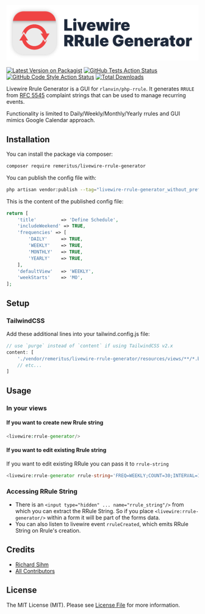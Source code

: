 <p align="center">
<img src="./docs/images/livewire-rrule-generator-logo.png" width="512px" alt="Livewire RRule Generator">
</p>

[![Latest Version on Packagist](https://img.shields.io/packagist/v/remeritus/livewire-rrule-generator.svg?style=flat-square)](https://packagist.org/packages/remeritus/livewire-rrule-generator)
[![GitHub Tests Action Status](https://img.shields.io/github/workflow/status/remeritus/livewire-rrule-generator/run-tests?label=tests)](https://github.com/remeritus/livewire-rrule-generator/actions?query=workflow%3Arun-tests+branch%3Amain)
[![GitHub Code Style Action Status](https://img.shields.io/github/workflow/status/remeritus/livewire-rrule-generator/Check%20&%20fix%20styling?label=code%20style)](https://github.com/remeritus/livewire-rrule-generator/actions?query=workflow%3A"Check+%26+fix+styling"+branch%3Amain)
[![Total Downloads](https://img.shields.io/packagist/dt/remeritus/livewire-rrule-generator.svg?style=flat-square)](https://packagist.org/packages/remeritus/livewire-rrule-generator)

Livewire Rrule Generator is a GUI for `rlanvin/php-rrule`. It generates `RRULE` from [RFC 5545](https://datatracker.ietf.org/doc/html/rfc5545) complaint strings that can be used to manage recurring events. 

Functionality is limited to Daily/Weekly/Monthly/Yearly rrules and GUI mimics Google Calendar approach.

## Installation

You can install the package via composer:

```bash
composer require remeritus/livewire-rrule-generator
```

You can publish the config file with:
```bash
php artisan vendor:publish --tag="livewire-rrule-generator_without_prefix-config"
```


This is the content of the published config file:

```php
return [
    'title'         => 'Define Schedule',
    'includeWeekend' => TRUE,
    'frequencies' => [
        'DAILY'     => TRUE,
        'WEEKLY'    => TRUE,
        'MONTHLY'   => TRUE,
        'YEARLY'    => TRUE,
    ],
    'defaultView'   => 'WEEKLY',
    'weekStarts'    => 'MO',
];
```
## Setup
### TailwindCSS
Add these additional lines into your tailwind.config.js file:
```js
// use `purge` instead of `content` if using TailwindCSS v2.x
content: [
    './vendor/remeritus/livewire-rrule-generator/resources/views/**/*.blade.php',
    // etc...
]
```
## Usage
### In your views
#### If you want to create new Rrule string
```php
<livewire:rrule-generator/>
```
#### If you want to edit existing Rrule string
If you want to edit existing RRule you can pass it to `rrule-string`
```php
<livewire:rrule-generator rrule-string='FREQ=WEEKLY;COUNT=30;INTERVAL=1' />
```
### Accessing  RRule String
- There is an `<input type="hidden" ... name="rrule_string"/>` from which you can extract the RRule String. So if you place `<livewire:rrule-generator/>` within a form it will be part of the forms data. 
- You can also listen to livewire event `rruleCreated`, which emits RRule String on Rrule's creation.

[//]: # (## Testing)

[//]: # ()
[//]: # (```bash)

[//]: # (composer test)

[//]: # (```)

[//]: # (## Changelog)

[//]: # ()
[//]: # (Please see [CHANGELOG]&#40;CHANGELOG.md&#41; for more information on what has changed recently.)

[//]: # (## Contributing)

[//]: # ()
[//]: # (Please see [CONTRIBUTING]&#40;.github/CONTRIBUTING.md&#41; for details.)

[//]: # (## Security Vulnerabilities)

[//]: # ()
[//]: # (Please review [our security policy]&#40;../../security/policy&#41; on how to report security vulnerabilities.)

## Credits

- [Richard Sihm](https://github.com/remeritus)
- [All Contributors](../../contributors)

## License

The MIT License (MIT). Please see [License File](LICENSE.md) for more information.
